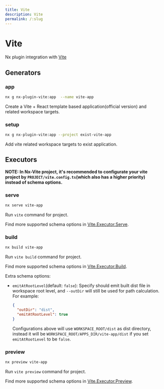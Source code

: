 ```yaml
---
title: Vite
description: Vite
permalink: /:slug
---
```


# Vite

Nx plugin integration with [Vite](https://vitejs.dev/)

## Generators

### app

```bash
nx g nx-plugin-vite:app  --name vite-app
```

Create a Vite + React template based application(official version) and related workspace targets.

### setup

```bash
nx g nx-plugin-vite:app --project exist-vite-app
```

Add vite related workspace targets to exist application.

## Executors

**NOTE: In Nx-Vite project, it's recommended to configurate your vite project by `PROJECT/vite.config.ts`(which also has a higher priority) instead of schema options.**

### serve

```bash
nx serve vite-app
```

Run `vite` command for project.

Find more supported schema options in [Vite.Executor.Serve](/packages/nx-plugin-vite/src/executors/serve/schema.json).

### build

```bash
nx build vite-app
```

Run `vite build` command for project.

Find more supported schema options in [Vite.Executor.Build](/packages/nx-plugin-vite/src/executors/build/schema.json).

Extra schema options:

- `emitAtRootLevel`(default: `false`): Specify should emit built dist file in workspace root level, and `--outDir` will still be used for path calculation. For example:

  ```json
  {
    "outDir": "dist",
    "emitAtRootLevel": true
  }
  ```

  Configurations above will use `WORKSPACE_ROOT/dist` as dist directory, instead it will be `WORKSPACE_ROOT/APPS_DIR/vite-app/dist` if you set `emitAtRootLevel` to be `false`.

### preview

```bash
nx preview vite-app
```

Run `vite preview` command for project.

Find more supported schema options in [Vite.Executor.Preview](/packages/nx-plugin-vite/src/executors/preview/schema.json).
